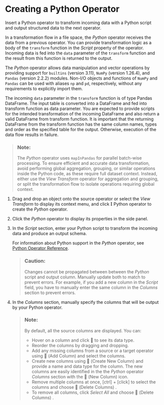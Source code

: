 <!-- loioa747acf9d96b450da4b802b80e05a896 -->

<link rel="stylesheet" type="text/css" href="../css/sap-icons.css"/>

# Creating a Python Operator

Insert a Python operator to transform incoming data with a Python script and output structured data to the next operator.

In a transformation flow in a file space, the *Python* operator receives the data from a previous operator. You can provide transformation logic as a body of the `transform` function in the *Script* property of the operator. Incoming data is fed into the `data` parameter of the `transform` function and the result from this function is returned to the output.

The *Python* operator allows data manipulation and vector operations by providing support for `builtins` \(version 3.11\), `NumPy` \(version 1.26.4\), and `Pandas` \(version 2.2.2\) modules. Non-I/O objects and functions of `NumPy` and `Pandas` can be used with aliases `np` and `pd`, respectively, without any requirements to explicitly import them.

The incoming `data` parameter in the `transform` function is of type Pandas DataFrame. The input table is converted into a DataFrame and fed into transform function as data parameter. You are expected to provide scripts for the intended transformation of the incoming DataFrame and also return a valid DataFrame from transform function. It is important that the returning DataFrame from the transform function has the same column names, types and order as the specified table for the output. Otherwise, execution of the data flow results in failure.

> ### Note:  
> The *Python* operator uses `mapInPandas` for parallel batch-wise processing. To ensure efficient and accurate data transformation, avoid performing global aggregation, grouping, or similar operations inside the Python code, as these require full dataset context. Instead, either use the *View Transform* operator for aggregation and grouping, or split the transformation flow to isolate operations requiring global context.

1.  Drag and drop an object onto the source operator or select the *View Transform* to display its context menu, and click <span class="SAP-icons-TNT-V3"></span> Python operator to create the *Python* operator.
2.  Click the *Python* operator to display its properties in the side panel.
3.  In the *Script* section, enter your Python script to transform the incoming data and produce an output schema.

    For information about Python support in the *Python* operator, see [Python Operator Reference](python-operator-reference-950d558.md).

    > ### Caution:  
    > Changes cannot be propagated between between the *Python* script and output column. Manually update both to match to prevent errors. For example, if you add a new column in the *Script* field, you have to manually enter the same column in the *Columns* section to prevent errors.

4.  In the *Columns* section, manually specify the columns that will be output by your Python operator.

    > ### Note:  
    > By default, all the source columns are displayed. You can:
    > 
    > -   Hover on a column and click <span class="FPA-icons-V3"></span> to see its data type.
    > -   Reorder the columns by dragging and dropping.
    > -   Add any missing columns from a source or a target operator using <span class="FPA-icons-V3"></span> \(Add Column\) and select the columns.
    > -   Create new columns using <span class="FPA-icons-V3"></span> \(Create New Column\) and provide a name and data type for the column. The new columns are easily identified in the the *Python* operator *Columns* section with the <span class="FPA-icons-V3"></span> \(New Column\) icon.
    > -   Remove multiple columns at once, [ctrl\] + [click\]  to select the columns and choose <span class="FPA-icons-V3"></span> \(Delete Columns\) .
    > -   To remove all columns, click *Select All* and choose <span class="FPA-icons-V3"></span> \(Delete Columns\) .


